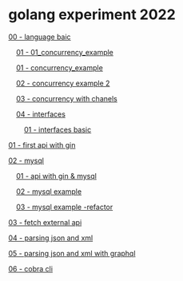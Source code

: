 # golang experiment 2022

[00 - language baic](./00_language_basics/)

&nbsp;&nbsp;&nbsp;&nbsp;[01 - 01_concurrency_example](./00_language_basics/01_concurrency_example/)

&nbsp;&nbsp;&nbsp;&nbsp;[01 - concurrency_example](./00_language_basics/01_concurrency_example/)

&nbsp;&nbsp;&nbsp;&nbsp;[02 - concurrency example 2](./00_language_basics/02_concurrency_example_2/)

&nbsp;&nbsp;&nbsp;&nbsp;[03 - concurrency with chanels](./00_language_basics/03_concurrency_example_with_chanels/)

&nbsp;&nbsp;&nbsp;&nbsp;[04 - interfaces](./00_language_basics/04_interfaces/)

&nbsp;&nbsp;&nbsp;&nbsp;&nbsp;&nbsp;&nbsp;&nbsp;[01 - interfaces basic](./00_language_basics/04_interfaces/01_interfaces_basic/)

[01 - first api with gin](./01_first_api/)

[02 - mysql](./02_mysql/)

&nbsp;&nbsp;&nbsp;&nbsp;[01 - api with gin & mysql](./02_mysql/01_mysql_with_gin/)

&nbsp;&nbsp;&nbsp;&nbsp;[02 - mysql example](./02_mysql/02_mysql_example/)

&nbsp;&nbsp;&nbsp;&nbsp;[03 - mysql example -refactor](./02_mysql/03_mysql_example_refactor/)

[03 - fetch external api](./03_fetch_external_api/)

[04 - parsing json and xml](./04_parse_json_and_xml)

[05 - parsing json and xml with graphql](./05_parsing_json_and_xml_with_graphql/)

[06 - cobra cli](./06_cobra_cli/)
